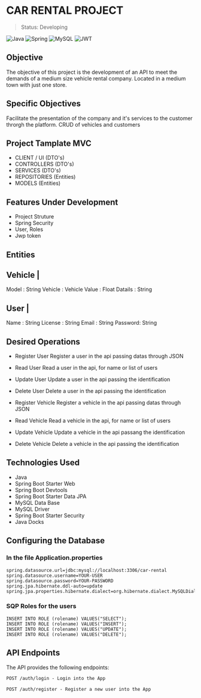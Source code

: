 # CAR RENTAL PROJECT

> Status: Developing 

![Java](https://img.shields.io/badge/java-%23ED8B00.svg?style=for-the-badge&logo=openjdk&logoColor=white)
![Spring](https://img.shields.io/badge/spring-%236DB33F.svg?style=for-the-badge&logo=spring&logoColor=white)
![MySQL](https://img.shields.io/badge/mysql-4479A1.svg?style=for-the-badge&logo=mysql&logoColor=white)
![JWT](https://img.shields.io/badge/JWT-black?style=for-the-badge&logo=JSON%20web%20tokens)


## Objective
The objective of this project is the development of an API to meet the demands of a medium size vehicle rental company. Located in a medium town with just one store.


## Specific Objectives
Facilitate the presentation of the company and it's services to the customer throrgh the platform. CRUD of vehicles and customers


## Project Tamplate MVC
+ CLIENT / UI (DTO's)
+ CONTROLLERS (DTO's)
+ SERVICES (DTO's)
+ REPOSITORIES (Entities)
+ MODELS (Entities)


## Features Under Development
+ Project Struture
+ Spring Security 
+ User, Roles
+ Jwp token 


## Entities

Vehicle |
---------------------
Model : String 
Vehicle : Vehicle 
Value : Float 
Datails : String 

User |
---------------------
Name : String 
License : String 
Email : String 
Password: String 


## Desired Operations
* Register User
Register a user in the api passing datas through JSON 
* Read User
Read a user in the api, for name or list of users
* Update User
Update a user in the api passing the identification
* Delete User
Delete a user in the api passing the identification

* Register Vehicle
Register a vehicle in the api passing datas through JSON
* Read Vehicle
Read a vehicle in the api, for name or list of users
* Update Vehicle
Update a vehicle in the api passang the identification
* Delete Vehicle
Delete a vehicle in the api passing the identification


## Technologies Used
* Java
* Spring Boot Starter Web
* Spring Boot Devtools
* Spring Boot Starter Data JPA
* MySQL Data Base
* MySQL Driver
* Spring Boot Starter Security
* Java Docks


## Configuring the Database
### In the file Application.properties

```
spring.datasource.url=jdbc:mysql://localhost:3306/car-rental 
spring.datasource.username=YOUR-USER
spring.datasource.password=YOUR-PASSWORD
spring.jpa.hibernate.ddl-auto=update 
spring.jpa.properties.hibernate.dialect=org.hibernate.dialect.MySQLDialect
```

### SQP Roles for the users
```
INSERT INTO ROLE (rolename) VALUES("SELECT");
INSERT INTO ROLE (rolename) VALUES("INSERT");
INSERT INTO ROLE (rolename) VALUES("UPDATE");
INSERT INTO ROLE (rolename) VALUES("DELETE");
```

## API Endpoints
The API provides the following endpoints:

```markdown
POST /auth/login - Login into the App

POST /auth/register - Register a new user into the App
```







